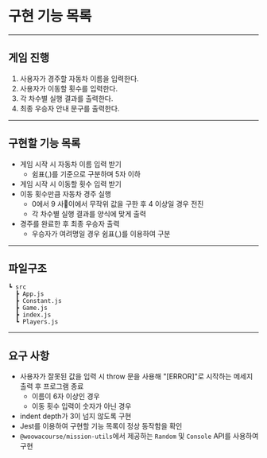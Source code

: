 # 구현 기능 목록

---
## 게임 진행

1. 사용자가 경주할 자동차 이름을 입력한다.
2. 사용자가 이동할 횟수를 입력한다.
3. 각 차수별 실행 결과를 출력한다.
4. 최종 우승자 안내 문구를 출력한다.

---
## 구현할 기능 목록

- 게임 시작 시 자동차 이름 입력 받기
  - 쉼표(,)를 기준으로 구분하며 5자 이하
- 게임 시작 시 이동할 횟수 입력 받기
- 이동 횟수만큼 자동차 경주 실행
  - 0에서 9 사이에서 무작위 값을 구한 후 4 이상일 경우 전진
  - 각 차수별 실행 결과를 양식에 맞게 출력
- 경주를 완료한 후 최종 우승자 출력
  - 우승자가 여려명일 경우 쉼표(,)를 이용하여 구분

---
## 파일구조
```
┗ src
  ┣ App.js
  ┣ Constant.js
  ┣ Game.js
  ┣ index.js
  ┗ Players.js
```

---
## 요구 사항

- 사용자가 잘못된 값을 입력 시 throw 문을 사용해 "[ERROR]"로 시작하는 메세지 출력 후 프로그램 종료
  - 이름이 6자 이상인 경우
  - 이동 횟수 입력이 숫자가 아닌 경우
- indent depth가 3이 넘지 않도록 구현
- Jest를 이용하여 구현할 기능 목록이 정상 동작함을 확인
- `@woowacourse/mission-utils`에서 제공하는 `Random` 및 `Console` API를 사용하여 구현